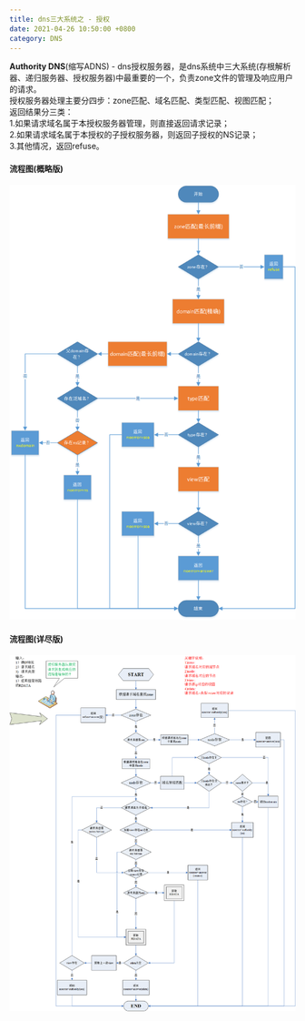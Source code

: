 ```yaml
---
title: dns三大系统之 - 授权
date: 2021-04-26 10:50:00 +0800
category: DNS
---
```


**Authority DNS**(缩写ADNS) - dns授权服务器，是dns系统中三大系统(存根解析器、递归服务器、授权服务器)中最重要的一个，负责zone文件的管理及响应用户的请求。<br/>
授权服务器处理主要分四步：zone匹配、域名匹配、类型匹配、视图匹配；<br/>
返回结果分三类：<br/>
1.如果请求域名属于本授权服务器管理，则直接返回请求记录；<br/>
2.如果请求域名属于本授权的子授权服务器，则返回子授权的NS记录；<br/>
3.其他情况，返回refuse。

#### 流程图(概略版)
![adns-flowchart-summary.png](/assets/images/dns/adns-flowchart-summary.png)

#### 流程图(详尽版)
![adns-flowchart-detail.png](/assets/images/dns/adns-flowchart-detail.png)